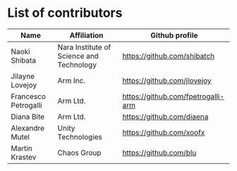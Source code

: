 # List of contributors


| Name                 | Affiliation             | Github profile                     |
| -------------------- | ----------------------- | ---------------------------------- |
| Naoki Shibata        | Nara Institute of Science and Technology | https://github.com/shibatch |
| Jilayne Lovejoy      | Arm Inc.                | https://github.com/jlovejoy        |
| Francesco Petrogalli | Arm Ltd.                | https://github.com/fpetrogalli-arm |
| Diana Bite           | Arm Ltd.                | https://github.com/diaena          |
| Alexandre Mutel      | Unity Technologies      | https://github.com/xoofx           |
| Martin Krastev       | Chaos Group             | https://github.com/blu             |
